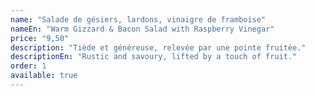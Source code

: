 ```yaml
---
name: "Salade de gésiers, lardons, vinaigre de framboise"
nameEn: "Warm Gizzard & Bacon Salad with Raspberry Vinegar"
price: "9,50"
description: "Tiède et généreuse, relevée par une pointe fruitée."
descriptionEn: "Rustic and savoury, lifted by a touch of fruit."
order: 1
available: true
---
```

